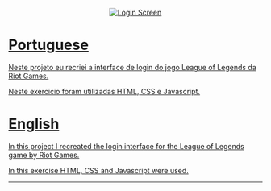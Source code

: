 <p align="center">
    <a href="https://hunterdrakar.github.io/league-of-legends-login-screen/" target="_blank">
    <img src="https://github.com/HunterDrakar/league-of-legends-login-screen/blob/main/images/capa.png" alt="Login Screen"> 
  <br/>
  
  <h1>Portuguese</h1>

  Neste projeto eu recriei a interface de login do jogo League of Legends da Riot Games.

  Neste exercicio foram utilizadas HTML, CSS e Javascript.

  <h1>English</h1>

  In this project I recreated the login interface for the League of Legends game by Riot Games.

  In this exercise HTML, CSS and Javascript were used.

</p>

<hr />
